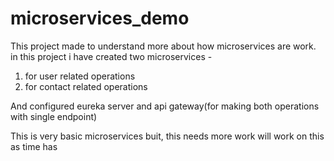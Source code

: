 # microservices_demo
This project made to understand more about how microservices are work.
in this project i have created two microservices -
1) for user related operations
2) for contact related operations

And configured eureka server and api gateway(for making both operations with single endpoint)

This is very basic microservices buit, this needs more work will work on this as time has
